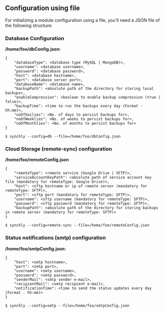 ## Configuration using file

For initializing a module configuration using a file, you'll need a JSON file of the following structure:

### Database Configuration

**/home/foo/dbConfig.json:**
```
{
    "databaseType": <database type (MySQL | MongoDB)>,
    "username": <database username>,
    "password": <database password>,
    "host": <database hostname>,
    "port": <database server port>,
    "databaseName": <database name>,
    "backupPath": <absolute path of the directory for storing local backups>,
    "enableCompression": <boolean to enable backup compression (true | false)>,
    "backupTime": <time to run the backups every day (Format - hh:mm)>,
    "noOfDailies": <No. of days to persist backups for>,
    "noOfWeeklies": <No. of weeks to persist backups for>,
    "noOfMonthlies": <No. of months to persist backups for>
}
```

```
$ synchly --config=db --file=/home/foo/dbConfig.json
```

### Cloud Storage (remote-sync) configuration

**/home/foo/remoteConfig.json**
```
{
    "remoteType": <remote service (Google Drive | SFTP)>,
    "serviceAccountKeyPath": <absolute path of service account key file (mandatory for remoteType: Google Drive)>,
    "host": <sftp hostname or ip of remote server (mandatory for remoteType: SFTP)>,
    "port": <sftp port (mandatory for remoteType: SFTP)>,
    "username": <sftp username (mandatory for remoteType: SFTP)>,
    "password": <sftp password (mandatory for remoteType: SFTP)>,
    "backupPath": <absolute path of the directory for storing backups in remote server (mandatory for remoteType: SFTP)>
}
```

```
$ synchly --config=remote-sync --file=/home/foo/remoteConfig.json
```

### Status notifications (smtp) configuration

**/home/foo/smtpConfig.json:**
```
{
    "host": <smtp hostname>,
    "port": <smtp port>,
    "username": <smtp username>,
    "password": <smtp password>,
    "senderMail": <smtp sender e-mail>,
    "recipientMail": <smtp recipient e-mail>,
    "notificationTime": <time to send the status updates every day (Format - hh:mm)>
}
```

```
$ synchly --config=smtp --file=/home/foo/smtpConfig.json
```